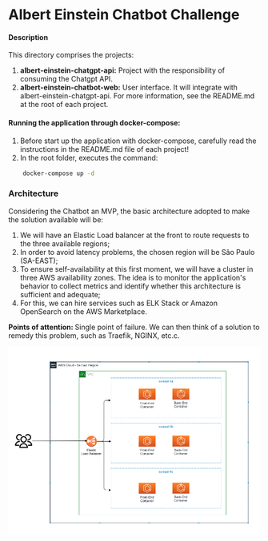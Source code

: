# Albert Einstein Chatbot Challenge

#### Description
This directory comprises the projects:

1. <strong>albert-einstein-chatgpt-api:</strong> Project with the responsibility of consuming the Chatgpt API.
2. <strong>albert-einstein-chatbot-web:</strong> User interface. It will integrate with albert-einstein-chatgpt-api.
For more information, see the README.md at the root of each project.

#### Running the application through docker-compose:
1. Before start up the application with docker-compose, carefully read the instructions in the README.md file of each project!
2. In the root folder, executes the command:
```bash
    docker-compose up -d
```


### Architecture

Considering the Chatbot an MVP, the basic architecture adopted to make the solution available will be:

1. We will have an Elastic Load balancer at the front to route requests to the three available regions;
2. In order to avoid latency problems, the chosen region will be São Paulo (SA-EAST);
3. To ensure self-availability at this first moment, we will have a cluster in three AWS availability zones. The idea is to monitor the application's behavior to collect metrics and identify whether this architecture is sufficient and adequate;
4. For this, we can hire services such as ELK Stack or Amazon OpenSearch on the AWS Marketplace.

<strong> Points of attention: </strong> Single point of failure. We can then think of a solution to remedy this problem, such as Traefik, NGINX, etc.c.

![architecture](docs/architecture-aws-cloud.png)